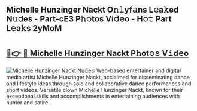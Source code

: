## Michelle Hunzinger Nackt O𝚗𝚕yf𝚊ns L𝚎a𝚔ed N𝚞𝚍es - Part-cE3 P𝚑𝚘tos Vi𝚍𝚎o - H𝚘𝚝 Part L𝚎a𝚔s 2yMoM

# <h2><a href="http://kf6ga9.oniu.top/?m=Michelle+Hunzinger+Nackt">🔗👉 🔴 Michelle Hunzinger Nackt P𝚑ot𝚘𝚜 V𝚒d𝚎o</a></h2>

[![Michelle Hunzinger Nackt Nu𝚍e𝚜](https://i.imgur.com/0qMVB7G.gif)](http://kf6ga9.oniu.top/?m=Michelle+Hunzinger+Nackt)
Web-based entertainer and digital media artist Michelle Hunzinger Nackt, acclaimed for disseminating dance and lifestyle ideas through solo and collaborative dance performances and short videos. Versatile clown Michelle Hunzinger Nackt, known for their exceptional skills and accomplishments in entertaining audiences with humor and satire.  
